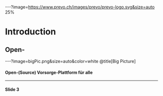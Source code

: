 ---?image=https://www.prevo.ch/images/prevo/prevo-logo.svg&size=auto 25%

# Introduction
## Open-

---?image=bigPic.png&size=auto&color=white @title[Big Picture]

#### Open-(Source) Vorsorge-Plattform für alle

---

#### Slide 3
